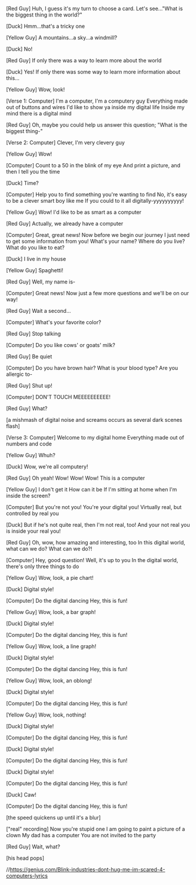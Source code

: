 [Red Guy]
Huh, I guess it's my turn to choose a card. Let's see..."What is the biggest thing in the world?"

[Duck]
Hmm...that's a tricky one

[Yellow Guy]
A mountains...a sky...a windmill?

[Duck]
No!

[Red Guy]
If only there was a way to learn more about the world

[Duck]
Yes! If only there was some way to learn more information about this...

[Yellow Guy]
Wow, look!

[Verse 1: Computer]
I'm a computer, I'm a computery guy
Everything made out of buttons and wires
I'd like to show ya inside my digital life
Inside my mind there is a digital mind


[Red Guy]
Oh, maybe you could help us answer this question; "What is the biggest thing-"

[Verse 2: Computer]
Clever, I'm very clevery guy

[Yellow Guy]
Wow!

[Computer]
Count to a 50 in the blink of my eye
And print a picture, and then I tell you the time

[Duck]
Time?

[Computer]
Help you to find something you're wanting to find
No, it's easy to be a clever smart boy like me
If you could to it all digitally-yyyyyyyyyy!

[Yellow Guy]
Wow! I'd like to be as smart as a computer

[Red Guy]
Actually, we already have a computer


[Computer]
Great, great news!
Now before we begin our journey
I just need to get some information from you!
What's your name?
Where do you live?
What do you like to eat?

[Duck]
I live in my house

[Yellow Guy]
Spaghetti!

[Red Guy]
Well, my name is-

[Computer]
Great news!
Now just a few more questions and we'll be on our way!

[Red Guy]
Wait a second...

[Computer]
What's your favorite color?


[Red Guy]
Stop talking

[Computer]
Do you like cows' or goats' milk?

[Red Guy]
Be quiet

[Computer]
Do you have brown hair?
What is your blood type?
Are you allergic to-

[Red Guy]
Shut up!

[Computer]
DON'T TOUCH MEEEEEEEEEE!

[Red Guy]
What?

[a mishmash of digital noise and screams occurs as several dark scenes flash]

[Verse 3: Computer]
Welcome to my digital home
Everything made out of numbers and code

[Yellow Guy]
Whuh?

[Duck]
Wow, we're all computery!

[Red Guy]
Oh yeah!
Wow!
Wow!
Wow!
This is a computer

[Yellow Guy]
I don't get it
How can it be
If I'm sitting at home when I'm inside the screen?

[Computer]
But you're not you!
You're your digital you!
Virtually real, but controlled by real you

[Duck]
But if he's not quite real, then I'm not real, too!
And your not real you is inside your real you!

[Red Guy]
Oh, wow, how amazing and interesting, too
In this digital world, what can we do?
What can we do?!

[Computer]
Hey, good question!
Well, it's up to you
In the digital world, there's only three things to do

[Yellow Guy]
Wow, look, a pie chart!

[Duck]
Digital style!

[Computer]
Do the digital dancing
Hey, this is fun!

[Yellow Guy]
Wow, look, a bar graph!

[Duck]
Digital style!

[Computer]
Do the digital dancing
Hey, this is fun!

[Yellow Guy]
Wow, look, a line graph!

[Duck]
Digital style!

[Computer]
Do the digital dancing
Hey, this is fun!

[Yellow Guy]
Wow, look, an oblong!

[Duck]
Digital style!

[Computer]
Do the digital dancing
Hey, this is fun!

[Yellow Guy]
Wow, look, nothing!

[Duck]
Digital style!

[Computer]
Do the digital dancing
Hey, this is fun!

[Duck]
Digital style!

[Computer]
Do the digital dancing
Hey, this is fun!

[Duck]
Digital style!

[Computer]
Do the digital dancing
Hey, this is fun!

[Duck]
Caw!

[Computer]
Do the digital dancing
Hey, this is fun!

[the speed quickens up until it's a blur]

["real" recording]
Now you're stupid one
I am going to paint a picture of a clown
My dad has a computer
You are not invited to the party

[Red Guy]
Wait, what?

[his head pops]

//https://genius.com/Blink-industries-dont-hug-me-im-scared-4-computers-lyrics
